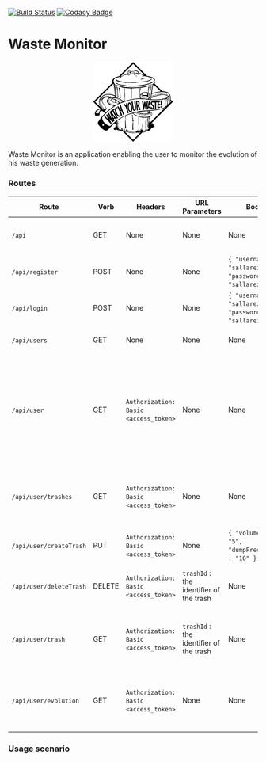 [![Build Status](https://travis-ci.org/sallareznov/waste-monitor.svg?branch=master)](https://travis-ci.org/sallareznov/waste-monitor) [![Codacy Badge](https://api.codacy.com/project/badge/grade/cfc103c241ce409f9c1ee89d9c0b6981)](https://www.codacy.com/app/sallareznov/waste-monitor)

# Waste Monitor

<p align="center">
  <img alt="Logo2" src="public/images/logo2.png">
</p>

Waste Monitor is an application enabling the user to monitor the evolution of his waste generation.

### Routes

| Route | Verb | Headers | URL Parameters | Body | Description |
| ----- | ---- | ------- | -------------- | ---- | ----------- |
| ```/api``` | GET | None | None | None | Displays documentation about all the entry points |
| ```/api/register``` | POST | None | None | ```{ "username" : "sallareznov", "password" : "sallareznov" }``` | Attempts to register a new user |
| ```/api/login``` | POST | None | None | ```{ "username" : "sallareznov", "password" : "sallareznov" }``` | Attempts to log the user |
| ```/api/users``` | GET | None | None | None | Lists the registered users |
| ```/api/user``` | GET | ```Authorization: Basic <access_token>``` | None | None | Shows informations about the authenticated user (his username, the number of trashes he owns and the total waste volume that are in his trashes) |
| ```/api/user/trashes``` | GET | ```Authorization: Basic <access_token>``` | None | None | Shows informations about the trashes owned by the authenticated user |
| ```/api/user/createTrash``` | PUT | ```Authorization: Basic <access_token>``` | None | ```{ "volume" : "5", "dumpFrequency" : "10" }``` | Creates a new trash for the authenticated user |
| ```/api/user/deleteTrash``` | DELETE | ```Authorization: Basic <access_token>``` | ```trashId``` : the identifier of the trash | None | Deletes the specified trash owned by the authenticated user |
| ```/api/user/trash``` | GET | ```Authorization: Basic <access_token>``` | ```trashId``` : the identifier of the trash | None | Shows informations about the selected trash owned by the authenticated user |
| ```/api/user/evolution``` | GET | ```Authorization: Basic <access_token>``` | None | None | Shows informations about the evolution of the authenticated user's waste |

### Usage scenario
